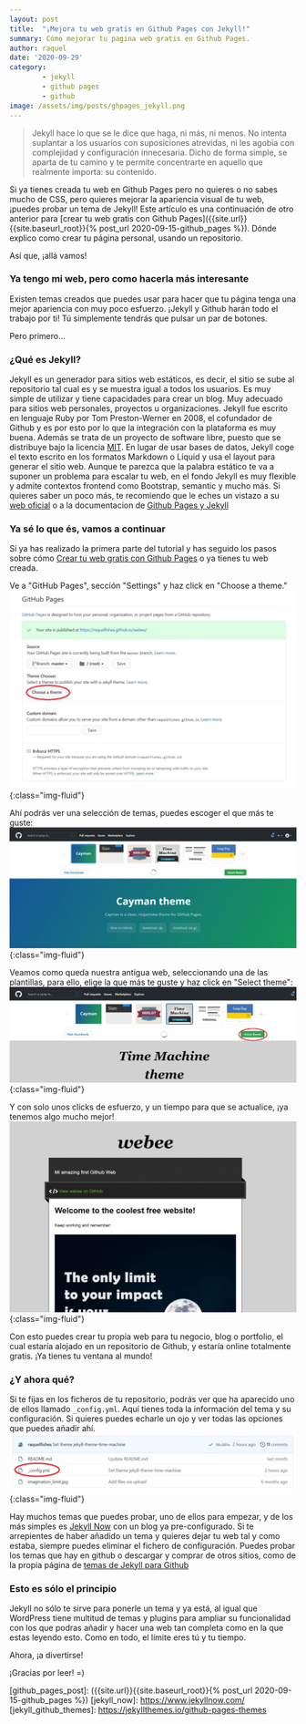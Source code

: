 ```yaml
---
layout: post
title:  "¡Mejora tu web gratis en Github Pages con Jekyll!"
summary: Cómo mejorar tu pagina web gratis en Github Pages.
author: raquel
date: '2020-09-29'
category: 
        - jekyll
        - github pages
        - github
image: /assets/img/posts/ghpages_jekyll.png
---
```

<blockquote>
<p>Jekyll hace lo que se le dice que haga, ni más, ni menos. No intenta suplantar a los usuarios con suposiciones atrevidas, ni les agobia con complejidad y configuración innecesaria. Dicho de forma simple, se aparta de tu camino y te permite concentrarte en aquello que realmente importa: su contenido.</p>
</blockquote>

Si ya tienes creada tu web en Github Pages pero no quieres o no sabes mucho de CSS, pero quieres mejorar la apariencia visual de tu web, ¡puedes probar un tema de Jekyll! 
Este artículo es una continuación de otro anterior para [crear tu web gratis con Github Pages]({{site.url}}{{site.baseurl_root}}{% post_url 2020-09-15-github_pages %}). Dónde explico como crear tu página personal, usando un repositorio.

Así que, ¡allá vamos!

### Ya tengo mi web, pero como hacerla más interesante

Existen temas creados que puedes usar para hacer que tu página tenga una mejor apariencia con muy poco esfuerzo. ¡Jekyll y Github harán todo el trabajo por ti! Tú simplemente tendrás que pulsar un par de botones.

Pero primero...

### ¿Qué es Jekyll?

Jekyll es un generador para sitios web estáticos, es decir, el sitio se sube al repositorio tal cual es y se muestra igual a todos los usuarios. Es muy simple de utilizar y tiene capacidades para crear un blog. Muy adecuado para sitios web personales, proyectos u organizaciones. 
Jekyll fue escrito en lenguaje Ruby por Tom Preston-Werner en 2008, el cofundador de Github y es por esto por lo que la integración con la plataforma es muy buena. Además se trata de un proyecto de software libre, puesto que se distribuye bajo la licencia [MIT](mit_license).
En lugar de usar bases de datos, Jekyll coge el texto escrito en los formatos Markdown o Liquid y usa el layout para generar el sitio web. Aunque te parezca que la palabra estático te va a suponer un problema para escalar tu web, en el fondo Jekyll es muy flexible y admite contextos frontend como Bootstrap, semantic y mucho más.
Si quieres saber un poco más, te recomiendo que le eches un vistazo a su [web oficial](jekyll_site) o a la documentacion de [Github Pages y Jekyll](github_pages_jekyll)

### Ya sé lo que és, vamos a continuar

Si ya has realizado la primera parte del tutorial y has seguido los pasos sobre cómo [Crear tu web gratis con Github Pages](github_pages_post) o ya tienes tu web creada.

Ve a "GitHub Pages", sección "Settings" y haz click en "Choose a theme."
![github choose theme](/assets/img/posts/ghpages/gh_choose_theme.jpg){:class="img-fluid"}

Ahí podrás ver una selección de temas, puedes escoger el que más te guste:
![github themes](/assets/img/posts/ghpages/gh_themes.jpg){:class="img-fluid"}

Veamos como queda nuestra antigua web, seleccionando una de las plantillas, para ello, elige la que más te guste y haz click en "Select theme":
![github select theme](/assets/img/posts/ghpages/gh_select_theme.jpg){:class="img-fluid"}

Y con solo unos clicks de esfuerzo, y un tiempo para que se actualice, ¡ya tenemos algo mucho mejor!
![github new web](/assets/img/posts/ghpages/gh_web_jekyll.jpg){:class="img-fluid"}

Con esto puedes crear tu propia web para tu negocio, blog o portfolio, el cual estaría alojado en un repositorio de Github, y estaría online totalmente gratis. ¡Ya tienes tu ventana al mundo!

### ¿Y ahora qué?

Si te fijas en los ficheros de tu repositorio, podrás ver que ha aparecido uno de ellos llamado `_config.yml`. Aquí tienes toda la información del tema y su configuración. Si quieres puedes echarle un ojo y ver todas las opciones que puedes añadir ahí.
![github config](/assets/img/posts/ghpages/gh_config_yml.jpg){:class="img-fluid"}

Hay muchos temas que puedes probar, uno de ellos para empezar, y de los más simples es [Jekyll Now](jekyll_now) con un blog ya pre-configurado.
Si te arrepientes de haber añadido un tema y quieres dejar tu web tal y como estaba, siempre puedes eliminar el fichero de configuración.
Puedes probar los temas que hay en github o descargar y comprar de otros sitios, como de la propia página de [temas de Jekyll para Github](jekyll_github_themes)

### Esto es sólo el principio

Jekyll no sólo te sirve para ponerle un tema y ya está, al igual que WordPress tiene multitud de temas y plugins para ampliar su funcionalidad con los que podras añadir y hacer una web tan completa como en la que estas leyendo esto. Como en todo, el límite eres tú y tu tiempo.

Ahora, ¡a divertirse!

¡Gracias por leer!
=)



[github_pages_jekyll]: https://docs.github.com/en/github-ae@latest/github/working-with-github-pages/about-github-pages-and-jekyll
[mit_license]: https://opensource.org/licenses/MIT
[jekyll_site]: https://jekyllrb.com/
[github_pages_post]: ({{site.url}}{{site.baseurl_root}}{% post_url 2020-09-15-github_pages %})
[jekyll_now]: https://www.jekyllnow.com/
[jekyll_github_themes]: https://jekyllthemes.io/github-pages-themes